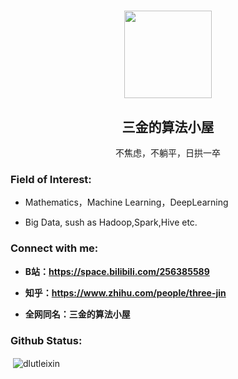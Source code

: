 <h1 align="center">
  <img width="140" src="https://avatars.githubusercontent.com/u/9430241?s=400&u=e360cae23ff9a11365c24f321cf7b2eed2124e1c&v=4" />
  <h2 align="center">三金的算法小屋</h2>
  <p align="center">不焦虑，不躺平，日拱一卒</p>
</h1>

<h3 align="left">Field of Interest:</h3>

- Mathematics，Machine Learning，DeepLearning

- Big Data, sush as Hadoop,Spark,Hive etc.

<h3 align="left">Connect with me:</h3>

- **B站：https://space.bilibili.com/256385589**

- **知乎：https://www.zhihu.com/people/three-jin**

- **全网同名：三金的算法小屋**

<p align="left">
</p>

<h3 align="left">Github Status:</h3>

<p>&nbsp;<img align="center" src="https://github-readme-stats.vercel.app/api?username=dlutleixin&show_icons=true&theme=dracula&locale=en" alt="dlutleixin" /></p>
